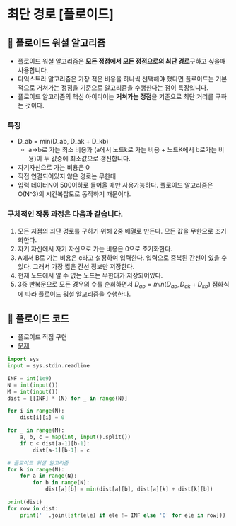 # 최단 경로 [플로이드]
## 📌 플로이드 워셜 알고리즘
- 플로이드 워셜 알고리즘은 **모든 정점에서 모든 정점으로의 최단 경로**구하고 싶을때 사용합니다.
- 다익스트라 알고리즘은 가장 적은 비용을 하나씩 선택해야 했다면 플로이드는 기본적으로 거쳐가는 정점을 기준으로 알고리즘을 수행한다는 점이 특징입니다.
- 플로이드 알고리즘의 핵심 아이디어는 **거쳐가는 정점**을 기준으로 최단 거리를 구하는 것이다.

### 특징
- D_ab = min(D_ab, D_ak + D_kb)
  - a->b로 가는 최소 비용과 (a에서 노드k로 가는 비용 + 노드K에서 b로가는 비용)이 두 값중에 최소값으로 갱신합니다.
- 자기자신으로 가는 비용은 0
- 직접 연결되어있지 않은 경로는 무한대
- 입력 데이터N이 500이하로 들어올 때만 사용가능하다. 플로이드 알고리즘은 O(N^3)의 시간복잡도로 동작하기 때문이다.

### 구체적인 작동 과정은 다음과 같습니다.
1. 모든 지점의 최단 경로를 구하기 위해 2중 배열로 만든다. 모든 값을 무한으로 초기화한다.
2. 자기 자신에서 자기 자신으로 가는 비용은 0으로 초기화한다.
3. A에서 B로 가는 비용은 c라고 설정하여 입력한다. 입력으로 중복된 간선이 있을 수 있다. 그래서 가장 짧은 간선 정보만 저장한다.
4. 현재 노드에서 알 수 없는 노드는 무한대가 저장되어있다.
5. 3중 반복문으로 모든 경우의 수를 순회하면서 $D_{ab} = min(D_{ab}, D_{ak} + D_{kb})$ 점화식에 따라 플로이드 워셜 알고리즘을 수행한다. 

## 📌 플로이드 코드
- 플로이드 직접 구현
- [문제](https://www.acmicpc.net/problem/11404)

```python
import sys
input = sys.stdin.readline

INF = int(1e9)
N = int(input())
M = int(input())
dist = [[INF] * (N) for _ in range(N)]

for i in range(N):
    dist[i][i] = 0

for _ in range(M):
    a, b, c = map(int, input().split())
    if c < dist[a-1][b-1]:
        dist[a-1][b-1] = c

# 플로이드 워셜 알고리즘
for k in range(N):
    for a in range(N):
        for b in range(N):
            dist[a][b] = min(dist[a][b], dist[a][k] + dist[k][b])

print(dist)
for row in dist:
    print(' '.join([str(ele) if ele != INF else '0' for ele in row]))
```